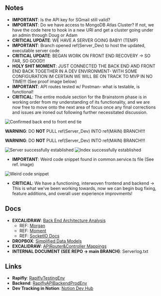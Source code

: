 ## Notes
- **IMPORTANT**: Is the API key for SGmail still valid?
- **IMPORTANT**: Do we have access to MongoDB Atlas Cluster? If not, we have the code here to hook in a new URI and get a cluster going under an admin through Doug or Adam
- **CRITICAL UPDATE**: WE HAVE A SERVER GOING BABY! (TEMP)
- **IMPORTANT**: Branch opened ref(Server_Dev) to host the updated, executable server code
- **CRITICAL UPDATE**: BEGAN WORK ON FRONT END RECOVERY -> SO FAR, SO GOOD!!
- **HOLY SHIT MOMENT**: JUST CONNECTED THE BACK END AND FRONT END BACK TOGETHER IN A DEV ENVIRONMENT- WITH SOME CONFIGURATION IM CERTAIN WE WILL BE ON TRACK TO MVP IN NO TIME!!! (See proof image below)
- **IMPORTANT**: API routes tested w/ Postman- what is testable, is functional!
- **CRITICAL**: The entire module section for the Brainstorm phase is in working order from my understanding of its functionality, and we are now free to move onto the next area of focus once any final corrections and issues are ironed out following further necessitated discussion.

<img src="https://www.dl.dropboxusercontent.com/s/2jg188n7qtg10mm/BEFETie.png?dl=0" alt="Confirmed back end to front end tie">

**WARNING**: DO **NOT** PULL ref(Server_Dev) INTO ref(MAIN) BRANCH!!!

**WARNING**: DO **NOT** PULL ref(Server_Dev) INTO ref(MAIN) BRANCH!!!

<img src="https://dl.dropboxusercontent.com/s/orwed3h58i36mlk/ServerLogSuccess.png?dl=0" alt="Server successfully established">
<img src="https://dl.dropboxusercontent.com/s/85ns08uzc3j5moc/IndexLogSuccess.png?dl=0" alt="Index successfully established">

- **IMPORTANT**: Weird code snippet found in common.service.ts file (See ref. image)

<img src="https://www.dl.dropboxusercontent.com/s/dv6hml34g4xybb3/2023-01-15_16-29.png?dl=0" alt="Weird code snippet">

- **CRITICAL**: We have a functioning, interwoven frontend and backend -> This is what we've been working towards, now we can begin bug fixing, feature additions, and overall user experience improvments!

## Docs
- **EXCALIDRAW**: [Back End Architecture Analysis](https://excalidraw.com/#json=0p3dGlWgO5SEZTntivmFW,uLbi-t_aRWrDYNE_vR9-0g)
  - REF: [Morgan](https://github.com/expressjs/morgan)
  - REF: [Moment](https://github.com/moment/moment)
  - REF: [SocketIO Docs](https://socket.io/docs/v4/)
- **DROPBOX**: [Simplified Data Models](https://www.dropbox.com/s/6iwpmcq9jcvos3g/Models.jsonc?dl=0)
- **EXCALIDRAW**: [APIRouter&Controller Mappings](https://excalidraw.com/#json=nPVf6hlDmpPetIibQG8uI,Ct3JlVL_lQyziEA0cSY2kA)
- **INTERNAL DOCUMENT (SEE REPO -> main BRANCH)**: Serverlog.txt

## Links
- **Rapifly**: [RapiflyTestingEnv](https://testingrapfuncmain.vercel.app)
- **Backend**: [RapiflyAPIBackendProdEnv](https://lionfish-app-czku6.ondigitalocean.app/)
- **Dev Tracking in Notion**: [Notion Dev Hub](https://www.notion.so/Planning-Synergies-PBC-Inc-bf3eef8e31dc4497abf3200dfc23f0d5)
